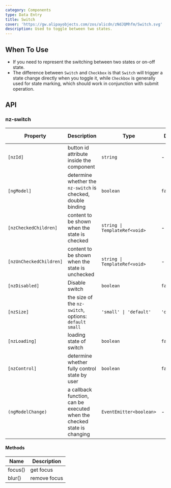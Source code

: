 ```yaml
---
category: Components
type: Data Entry
title: Switch
cover: 'https://gw.alipayobjects.com/zos/alicdn/zNdJQMhfm/Switch.svg'
description: Used to toggle between two states.
---
```


## When To Use

- If you need to represent the switching between two states or on-off state.
- The difference between `Switch` and `Checkbox` is that `Switch` will trigger a state change directly when you toggle it, while `Checkbox` is generally used for state marking, which should work in conjunction with submit operation.

## API

### nz-switch

| Property                | Description                                                             | Type                          | Default     | Global Config |
| ----------------------- | ----------------------------------------------------------------------- | ----------------------------- | ----------- | ------------- |
| `[nzId]`                | button id attribute inside the component                                | `string`                      | -           |
| `[ngModel]`             | determine whether the `nz-switch` is checked, double binding            | `boolean`                     | `false`     |
| `[nzCheckedChildren]`   | content to be shown when the state is checked                           | `string \| TemplateRef<void>` | -           |
| `[nzUnCheckedChildren]` | content to be shown when the state is unchecked                         | `string \| TemplateRef<void>` | -           |
| `[nzDisabled]`          | Disable switch                                                          | `boolean`                     | `false`     |
| `[nzSize]`              | the size of the `nz-switch`, options: `default` `small`                 | `'small' \| 'default'`        | `'default'` | ✅            |
| `[nzLoading]`           | loading state of switch                                                 | `boolean`                     | `false`     |
| `[nzControl]`           | determine whether fully control state by user                           | `boolean`                     | `false`     |
| `(ngModelChange)`       | a callback function, can be executed when the checked state is changing | `EventEmitter<boolean>`       | -           |

#### Methods

| Name    | Description  |
| ------- | ------------ |
| focus() | get focus    |
| blur()  | remove focus |
